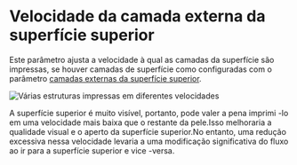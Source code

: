 Velocidade da camada externa da superfície superior
====
Este parâmetro ajusta a velocidade à qual as camadas da superfície são impressas, se houver camadas de superfície como configuradas com o parâmetro [camadas externas da superfície superior](../top_bottom/telhado_layer_count.md).

![Várias estruturas impressas em diferentes velocidades](../../../articles/images/speed_difference.png)

A superfície superior é muito visível, portanto, pode valer a pena imprimi -lo em uma velocidade mais baixa que o restante da pele.Isso melhoraria a qualidade visual e o aperto da superfície superior.No entanto, uma redução excessiva nessa velocidade levaria a uma modificação significativa do fluxo ao ir para a superfície superior e vice -versa.